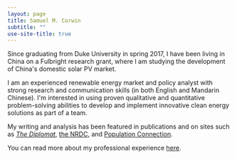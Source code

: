 ```yaml
---
layout: page
title: Samuel M. Corwin
subtitle: ""
use-site-title: true
---
```


Since graduating from Duke University in spring 2017, I have been living in China on a Fulbright research grant, where I am studying the development of China's domestic solar PV market.

I am an experienced renewable energy market and policy analyst with strong research and communication skills (in both English and Mandarin Chinese). I'm interested in using proven qualitative and quantitative problem-solving abilities to develop and implement innovative clean energy solutions as part of a team.

My writing and analysis has been featured in publications and on sites such as [*The Diplomat*](https://thediplomat.com/2018/02/chinas-solar-power-dominance-and-trumps-trade-tariffs/), [the NRDC](https://www.nrdc.org/experts/deron-lovaas/channel-square-where-sustainability-meets-affordability), and [Population Connection](http://www.populationconnectionaction.org/2015/12/17/food-security-a-formidable-foe-for-a-nation-of-1-3-billion/).

You can read more about my professional experience [here](https://smcorwin.github.io/profex/).
